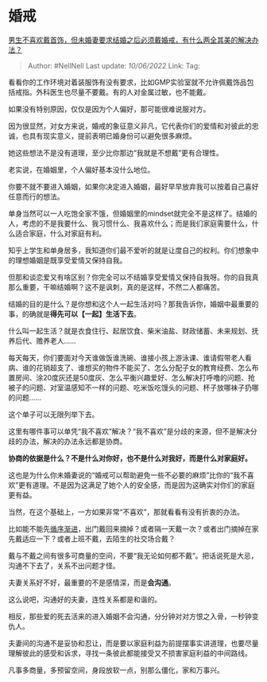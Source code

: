 # 婚戒
[男生不喜欢戴首饰，但未婚妻要求结婚之后必须戴婚戒，有什么两全其美的解决办法？](https://www.zhihu.com/question/516779881/answer/2520768472)

> Author: #NellNell 
> Last update: *10/06/2022* 
> Link: 
> Tag: 

看看你的工作环境对着装服饰有没有要求，比如GMP实验室就不允许佩戴饰品包括戒指。外科医生也尽量不要戴。有的人对金属过敏，也不能戴。

如果没有特别原因，仅仅是因为个人偏好，那可能很难说服对方。

因为很显然，对女方来说，婚戒的象征意义非凡，它代表你们的爱情和对彼此的忠诚，也具有现实意义，提前表明已婚身份可以避免很多麻烦。

她这些想法不是没有道理，至少比你那边“我就是不想戴”更有合理性。

老实说，在婚姻里，个人偏好基本没什么地位。

你要不就不要进入婚姻，如果你决定进入婚姻，最好早早放弃我可以按着自己喜好任意而行的想法。

单身当然可以一人吃饱全家不饿，但婚姻里的mindset就完全不是这样了。结婚的人，考虑的不是我要什么、我习惯什么、我喜欢什么；而是我们家庭需要什么，什么适合家庭，什么对家庭有利。

知乎上学生和单身居多，我知道你们最不爱听的就是让度自己的权利。你们想象中的理想婚姻是既享受爱情又保持自我。

但那和谈恋爱又有啥区别？你完全可以不结婚享受爱情又保持自我呀。你的自我真那么重要，干嘛结婚啊？这不是讽刺，真的是这样，不然二人都痛苦。

结婚的目的是什么？是你想和这个人一起生活对吗？那我告诉你，婚姻中最重要的事，的确就是**得先可以【一起】生活下去**。

什么叫一起生活？就是衣食住行、起居饮食、柴米油盐、财政储蓄、未来规划、抚养后代、赡养老人……

每天每天，你们要面对今天谁做饭谁洗碗、谁接小孩上游泳课、谁请假带老人看病、谁的花销超支了、谁想买的物件不能买了、怎么分配子女的教育经费、怎么布置房间、涂20度灰还是50度灰、怎么平衡兴趣爱好、怎么解决打呼噜的问题、抢被子的问题、对室温感知不一样的问题、吃米饭吃馒头的问题、杯子放哪袜子扔哪的问题……

这个单子可以无限列举下去。

这里有哪件事可以单凭“我不喜欢”解决？“我不喜欢”是分歧的来源，但不是解决分歧的办法，解决的办法永远都是协商。

**协商的依据是什么？不是什么对你好，也不是什么对我好，而是什么对家庭好。**

这也是为什么你未婚妻说的“婚戒可以帮助避免一些不必要的麻烦”比你的“我不喜欢”更有道理。不是因为这满足了她个人的安全感，而是因为这确实对你们的家庭更有益。

当然，在这个基础上，一方如果非常“不喜欢”，那就看看有没有折衷的办法。

比如能不能先[循序渐进](https://www.zhihu.com/search?q=%E5%BE%AA%E5%BA%8F%E6%B8%90%E8%BF%9B&search_source=Entity&hybrid_search_source=Entity&hybrid_search_extra=%7B%22sourceType%22%3A%22answer%22%2C%22sourceId%22%3A2520768472%7D)，出门戴回来摘掉？或者隔一天戴一次？或者出门摘掉在家先戴适应一下？或者上班不戴，去陌生的社交场合戴？

戴与不戴之间有很多可商量的空间，不要“我无论如何都不戴”。把话说死是大忌，沟通不下去了，关系不出问题才怪。

夫妻关系好不好，最重要的不是感情深，而是**会沟通**。

这么说吧，沟通好的夫妻，连性关系都是和谐的。

相反，那些爱的死去活来的进入婚姻不会沟通，分分钟对对方恨之入骨，一秒钟变仇人。

夫妻间的沟通不是妥协和忍让，而是要以家庭利益为前提摆事实讲道理，也要尽量理解彼此的感受和诉求，寻找一条彼此都能接受又不损害家庭利益的中间路线。

凡事多商量，多预留空间，身段放软一点，别那么僵化，家和万事兴。
